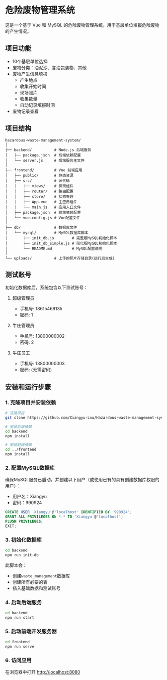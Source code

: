 # 危险废物管理系统

这是一个基于 Vue 和 MySQL 的危险废物管理系统，用于基层单位填报危险废物的产生情况。

## 项目功能

- 10个基层单位选择
- 废物分类：油泥沙、含油包装物、其他
- 废物产生信息填报
  - 产生地点
  - 收集开始时间
  - 现场照片
  - 收集数量
  - 自动记录填报时间
- 废物记录查看

## 项目结构

```
hazardous-waste-management-system/
│
├── backend/          # Node.js 后端服务
│   ├── package.json  # 后端依赖配置
│   └── server.js     # 后端服务主文件
│
├── frontend/         # Vue 前端应用
│   ├── public/       # 静态资源
│   ├── src/          # 源代码
│   │   ├── views/    # 页面组件
│   │   ├── router/   # 路由配置
│   │   ├── store/    # 状态管理
│   │   ├── App.vue   # 主应用组件
│   │   └── main.js   # 应用入口文件
│   ├── package.json  # 前端依赖配置
│   └── vue.config.js # Vue配置文件
│
├── db/               # 数据库文件
│   └── mysql/        # MySQL数据库脚本
│       ├── init_db.js        # 完整版MySQL初始化脚本
│       ├── init_db_simple.js # 简化版MySQL初始化脚本
│       └── README.md         # MySQL配置说明
│
└── uploads/          # 上传的照片存储目录(运行后生成)
```

## 测试账号

初始化数据库后，系统包含以下测试账号：

1. 超级管理员
   - 手机号: 18615469135
   - 密码: 1

2. 牛庄管理员
   - 手机号: 13800000002
   - 密码: 2

3. 牛庄员工
   - 手机号: 13800000003
   - 密码: (无需密码)

## 安装和运行步骤

### 1. 克隆项目并安装依赖

```bash
# 克隆项目
git clone https://github.com/Xiangyu-Lou/Hazardous-waste-management-system.git

# 安装后端依赖
cd backend
npm install

# 安装前端依赖
cd ../frontend
npm install
```

### 2. 配置MySQL数据库

确保MySQL服务已启动，并创建以下用户（或使用已有的具有创建数据库权限的用户）：
- 用户名：Xiangyu
- 密码：990924

```sql
CREATE USER 'Xiangyu'@'localhost' IDENTIFIED BY '990924';
GRANT ALL PRIVILEGES ON *.* TO 'Xiangyu'@'localhost';
FLUSH PRIVILEGES;
EXIT;
```

### 3. 初始化数据库

```bash
cd backend
npm run init-db
```

此脚本会：
- 创建`waste_management`数据库
- 创建所有必要的表
- 插入基础数据和测试账号

### 4. 启动后端服务

```bash
cd backend
npm run start
```

### 5. 启动前端开发服务器

```bash
cd frontend
npm run serve
```

### 6. 访问应用

在浏览器中打开 [http://localhost:8080](http://localhost:8080)